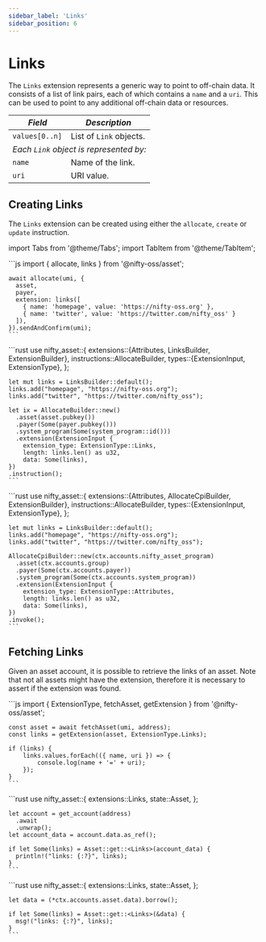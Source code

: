```yaml
---
sidebar_label: 'Links'
sidebar_position: 6
---
```


# Links

The `Links` extension represents a generic way to point to off-chain data. It consists of a list of link pairs, each of which contains a `name` and a `uri`. This can be used to point to any additional off-chain data or resources.

<!-- Begin table -->
<table class="account-layout-table">
    <thead>
        <tr>
            <th><i>Field</i></th>
            <th><i>Description</i></th>
        </tr>
    </thead>
    <tbody>
        <tr>
            <td><code>values[0..n]</code></td>
            <td>List of <code>Link</code> objects.</td>
        </tr>
        <tr>
            <td colspan="2"><i>Each <code>Link</code> object is represented by:</i></td>
        </tr>
        <tr>
            <td><code>name</code></td>
            <td>Name of the link.</td>
        </tr>
        <tr>
            <td><code>uri</code></td>
            <td>URI value.</td>
        </tr>
    </tbody>
</table>
<!-- End table -->

## Creating Links

The `Links` extension can be created using either the `allocate`, `create` or `update` instruction.

import Tabs from '@theme/Tabs';
import TabItem from '@theme/TabItem';

<Tabs>
  <TabItem value="javascript" label="JavaScript" default>
    ```js
    import { allocate, links } from '@nifty-oss/asset';

    await allocate(umi, {
      asset,
      payer,
      extension: links([
        { name: 'homepage', value: 'https://nifty-oss.org' },
        { name: 'twitter', value: 'https://twitter.com/nifty_oss' }
      ]),
    }).sendAndConfirm(umi);
    ```
  </TabItem>
  <TabItem value="rust" label="Rust">
    ```rust
    use nifty_asset::{
      extensions::{Attributes, LinksBuilder, ExtensionBuilder},
      instructions::AllocateBuilder,
      types::{ExtensionInput, ExtensionType},
    };

    let mut links = LinksBuilder::default();
    links.add("homepage", "https://nifty-oss.org");
    links.add("twitter", "https://twitter.com/nifty_oss");

    let ix = AllocateBuilder::new()
      .asset(asset.pubkey())
      .payer(Some(payer.pubkey()))
      .system_program(Some(system_program::id()))
      .extension(ExtensionInput {
        extension_type: ExtensionType::Links,
        length: links.len() as u32,
        data: Some(links),
    })
    .instruction();
    ```
  </TabItem>
  <TabItem value="rust on-chain" label="Rust (on-chain)">
    ```rust
    use nifty_asset::{
      extensions::{Attributes, AllocateCpiBuilder, ExtensionBuilder},
      instructions::AllocateBuilder,
      types::{ExtensionInput, ExtensionType},
    };

    let mut links = LinksBuilder::default();
    links.add("homepage", "https://nifty-oss.org");
    links.add("twitter", "https://twitter.com/nifty_oss");

    AllocateCpiBuilder::new(ctx.accounts.nifty_asset_program)
      .asset(ctx.accounts.group)
      .payer(Some(ctx.accounts.payer))
      .system_program(Some(ctx.accounts.system_program))
      .extension(ExtensionInput {
        extension_type: ExtensionType::Attributes,
        length: links.len() as u32,
        data: Some(links),
    })
    .invoke();
    ```
  </TabItem>
</Tabs>

## Fetching Links

Given an asset account, it is possible to retrieve the links of an asset. Note that not all assets might have the extension, therefore it is necessary to assert if the extension was found.

<Tabs>
  <TabItem value="javascript" label="JavaScript" default>
    ```js
    import {
      ExtensionType,
      fetchAsset,
      getExtension
    } from '@nifty-oss/asset';

    const asset = await fetchAsset(umi, address);
    const links = getExtension(asset, ExtensionType.Links);

    if (links) {
        links.values.forEach(({ name, uri }) => {
            console.log(name + '=' + uri);
        });
    }
    ```
  </TabItem>
  <TabItem value="rust" label="Rust">
    ```rust
    use nifty_asset::{
      extensions::Links,
      state::Asset,
    };

    let account = get_account(address)
      .await
      .unwrap();
    let account_data = account.data.as_ref();

    if let Some(links) = Asset::get::<Links>(account_data) {
      println!("links: {:?}", links);
    }
    ```
  </TabItem>
  <TabItem value="rust on-chain" label="Rust (on-chain)">
    ```rust
    use nifty_asset::{
      extensions::Links,
      state::Asset,
    };

    let data = (*ctx.accounts.asset.data).borrow();

    if let Some(links) = Asset::get::<Links>(&data) {
      msg!("links: {:?}", links);
    }
    ```
  </TabItem>
</Tabs>